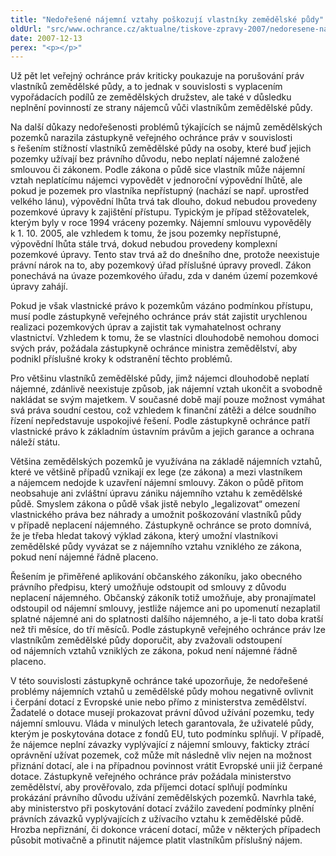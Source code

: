 ```yaml
---
title: "Nedořešené nájemní vztahy poškozují vlastníky zemědělské půdy"
oldUrl: "src/www.ochrance.cz/aktualne/tiskove-zpravy-2007/nedoresene-najemni-vztahy-poskozuji-vlastniky-zemedelske-pudy"
date: 2007-12-13
perex: "<p></p>"
---
```


<!-- imported from the old website -->

<p class="Normln-web">Už pět let veřejný ochránce práv kriticky poukazuje na porušování práv vlastníků zemědělské půdy, a to jednak v souvislosti s vyplacením vypořádacích podílů ze zemědělských družstev, ale také v důsledku neplnění povinností ze strany nájemců vůči vlastníkům zemědělské půdy.</p><p class="Normln-web">Na další důkazy nedořešenosti problémů týkajících se nájmů zemědělských pozemků narazila zástupkyně veřejného ochránce práv v souvislosti s řešením stížností vlastníků zemědělské půdy na osoby, které buď jejich pozemky užívají bez právního důvodu, nebo neplatí nájemné založené smlouvou či zákonem. Podle zákona o půdě sice vlastník může nájemní vztah neplatícímu nájemci vypovědět v jednoroční výpovědní lhůtě, ale pokud je pozemek pro vlastníka nepřístupný (nachází se např. uprostřed velkého lánu), výpovědní lhůta trvá tak dlouho, dokud nebudou provedeny pozemkové úpravy k zajištění přístupu. Typickým je případ stěžovatelek, kterým byly v roce 1994 vráceny pozemky. Nájemní smlouvu vypověděly k 1. 10. 2005, ale vzhledem k tomu, že jsou pozemky nepřístupné, výpovědní lhůta stále trvá, dokud nebudou provedeny komplexní pozemkové úpravy. Tento stav trvá až do dnešního dne, protože neexistuje právní nárok na to, aby pozemkový úřad příslušné úpravy provedl. Zákon ponechává na úvaze pozemkového úřadu, zda v daném území pozemkové úpravy zahájí.</p><p class="Normln-web">Pokud je však vlastnické právo k pozemkům vázáno podmínkou přístupu, musí podle zástupkyně veřejného ochránce práv stát zajistit urychlenou realizaci pozemkových úprav a zajistit tak vymahatelnost ochrany vlastnictví. Vzhledem k tomu, že se vlastníci dlouhodobě nemohou domoci svých práv, požádala zástupkyně ochránce ministra zemědělství, aby podnikl příslušné kroky k odstranění těchto problémů.</p><p class="Normln-web">Pro většinu vlastníků zemědělské půdy, jimž nájemci dlouhodobě neplatí nájemné, zdánlivě neexistuje způsob, jak nájemní vztah ukončit a svobodně nakládat se svým majetkem. V současné době mají pouze možnost vymáhat svá práva soudní cestou, což vzhledem k finanční zátěži a délce soudního řízení nepředstavuje uspokojivé řešení. Podle zástupkyně ochránce patří vlastnické právo k základním ústavním právům a jejich garance a ochrana náleží státu.</p><p class="Normln-web">Většina zemědělských pozemků je využívána na základě nájemních vztahů, které ve většině případů vznikají ex lege (ze zákona) a mezi vlastníkem a nájemcem nedojde k uzavření nájemní smlouvy. Zákon o půdě přitom neobsahuje ani zvláštní úpravu zániku nájemního vztahu k zemědělské půdě. Smyslem zákona o půdě však jistě nebylo „legalizovat“ omezení vlastnického práva bez náhrady a umožnit poškozování vlastníků půdy v případě neplacení nájemného. Zástupkyně ochránce se proto domnívá, že je třeba hledat takový výklad zákona, který umožní vlastníkovi zemědělské půdy vyvázat se z nájemního vztahu vzniklého ze zákona, pokud není nájemné řádně placeno.</p><p class="Normln-web">Řešením je přiměřené aplikování občanského zákoníku, jako obecného právního předpisu, který umožňuje odstoupit od smlouvy z důvodu neplacení nájemného. Občanský zákoník totiž umožňuje, aby pronajímatel odstoupil od nájemní smlouvy, jestliže nájemce ani po upomenutí nezaplatil splatné nájemné ani do splatnosti dalšího nájemného, a je-li tato doba kratší než tři měsíce, do tří měsíců. Podle zástupkyně veřejného ochránce práv lze vlastníkům zemědělské půdy doporučit, aby zvažovali odstoupení od nájemních vztahů vzniklých ze zákona, pokud není nájemné řádně placeno.</p><p class="Normln-web">V této souvislosti zástupkyně ochránce také upozorňuje, že nedořešené problémy nájemních vztahů u zemědělské půdy mohou negativně ovlivnit i čerpání dotací z Evropské unie nebo přímo z ministerstva zemědělství. Žadatelé o dotace musejí prokazovat právní důvod užívání pozemku, tedy nájemní smlouvu. Vláda v minulých letech garantovala, že uživatelé půdy, kterým je poskytována dotace z fondů EU, tuto podmínku splňují. V případě, že nájemce neplní závazky vyplývající z nájemní smlouvy, fakticky ztrácí oprávnění užívat pozemek, což může mít následně vliv nejen na možnost přiznání dotací, ale i na případnou povinnost vrátit Evropské unii již čerpané dotace. Zástupkyně veřejného ochránce práv požádala ministerstvo zemědělství, aby prověřovalo, zda příjemci dotací splňují podmínku prokázání právního důvodu užívání zemědělských pozemků. Navrhla také, aby ministerstvo při poskytování dotací zvážilo zavedení podmínky plnění právních závazků vyplývajících z užívacího vztahu k zemědělské půdě. Hrozba nepřiznání, či dokonce vrácení dotací, může v některých případech působit motivačně a přinutit nájemce platit vlastníkům příslušný nájem.</p>
